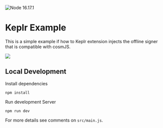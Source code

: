 ![Node 16.17.1](https://img.shields.io/badge/node-16.17.1-brightgreen.svg)

# Keplr Example

This is a simple example if how to Keplr extension injects the offline signer that is compatible with cosmJS.

![](splash.png)

## Local Development

Install dependencies

```
npm install

```

Run development Server

```
npm run dev
```

For more details see comments on `src/main.js`.
